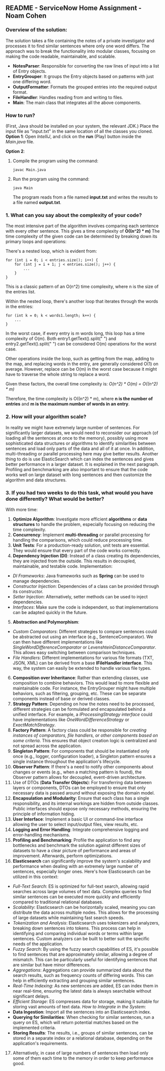 ## README - ServiceNow Home Assignment - Noam Cohen
### Overview of the solution:
The solution takes a file containing the notes of a private investigator and processes it to find similar sentences where only one word differs. The approach was to break the functionality into modular classes, focusing on making the code readable, maintainable, and scalable.

* **NotesParser**: Responsible for converting the raw lines of input into a list of Entry objects.
* **EntryGrouper**: It groups the Entry objects based on patterns with just one differing word.
* **OutputFormatter**: Formats the grouped entries into the required output format.
* **FileHandler**: Handles reading from and writing to files.
* **Main**: The main class that integrates all the above components.

### How to run?
(First, Java should be installed on your system, the relevant JDK.)
Place the input file as "input.txt" in the same location of all the classes you cloned. <br/>
**Option 1**:
Open *IntelliJ*, and click on the **run** (Play) button inside the *Main.java* file.

**Option 2**:
1. Compile the program using the command:
   ```
   javac Main.java
   ```
2. Run the program using the command:
   ```
   java Main
   ```
   The program reads from a file named **input.txt** and writes the results to a file named **output.txt**.

### 1. What can you say about the complexity of your code?
The most intensive part of the algorithm involves comparing each sentence with every other sentence. This gives a time complexity of **O((n^2) * m)**
The time complexity of the given code can be determined by breaking down its primary loops and operations:

There's a nested loop, which is evident from:
````
for (int i = 0; i < entries.size(); i++) {
    for (int j = i + 1; j < entries.size(); j++) {
        ...
    }
}
````
This is a classic pattern of an O(n^2) time complexity, where n is the size of the entries list.

Within the nested loop, there's another loop that iterates through the words in the entries:
````
for (int k = 0; k < words1.length; k++) {
    ...
}
````
In the worst case, if every entry is m words long, this loop has a time complexity of O(m).
Both entry1.getText().split(" ") and entry2.getText().split(" ") can be considered O(m) operations for the worst case.

Other operations inside the loop, such as getting from the map, adding to the map, and replacing words in the entry, are generally considered O(1) on average. However, replace can be O(m) in the worst case because it might have to traverse the whole string to replace a word.

Given these factors, the overall time complexity is:
*O(n^2) * O(m) = O((n^2) * m)*

Therefore, the time complexity is O((n^2) * m), where **n is the number of entries** and **m is the maximum number of words in an entry**.


### 2. How will your algorithm scale?
In reality we might have extremely large number of sentences. For significantly larger datasets, we would need to reconsider our approach (of loading all the sentences at once to the memory), possibly using more sophisticated data structures or algorithms to identify similarities between sentences and load only parts of the data and all of it at once. In addition, multi-threading or parallel processing here may give better results. Another thing to do is use ElasticSearch which can index the sentences and gives better performance in a larger dataset. It is explained in the next paragraph. Profiling and benchmarking are also important to ensure that the code works well on large dataset with long sentences and then customize the algorithm and data structures.

### 3. If you had two weeks to do this task, what would you have done differently? What would be better?
With more time:
1. **Optimize Algorithm**: Investigate more efficient **algorithms** or **data structures** to handle the problem, especially focusing on reducing the time complexity.
2. **Concurrency**: Implement **multi-threading** or parallel processing for handling the comparisons, which could reduce processing time.
3. **Unit Tests**: For a production-ready solution, unit tests are essential. They would ensure that every part of the code works correctly.
4. **Dependency Injection (DI)**:
Instead of a class creating its dependencies, they are injected from the outside. This results in decoupled, maintainable, and testable code.
Implementation:
* *DI Frameworks*: Java frameworks such as **Spring** can be used to manage dependencies.
* *Constructor Injection*: Dependencies of a class can be provided through its constructor.
* *Setter Injection*: Alternatively, setter methods can be used to inject dependencies.
* *Interfaces*: Make sure the code is independent, so that implementations can be adapted quickly in the future.
5. **Abstraction and Polymorphism**:
* *Custom Comparators*: Different strategies to compare sentences could be abstracted out using an interface (e.g., SentenceComparator). We can then have different implementations like *SingleWordDifferenceComparator* or *LevenshteinDistanceComparator*. This allows easy switching between comparison techniques.
* *File Handlers*: Different implementations for various file formats (TXT, JSON, XML) can be derived from a base **IFileHandler interface**. This way, the system can easily be extended to handle various file types.
6. **Composition over Inheritance**:
Rather than extending classes, use composition to combine behaviors. This would lead to more flexible and maintainable code.
For instance, the EntryGrouper might have multiple behaviors, such as filtering, grouping, etc. These can be separate components instead of base or derived classes.
7. **Strategy Pattern**:
Depending on how the notes need to be processed, different strategies can be formulated and encapsulated behind a unified interface. For example, a *IProcessingStrategy interface* could have implementations like *OneWordDifferenceStrategy* or *ExactMatchStrategy*.
8. **Factory Pattern**:
A factory class could be responsible for *creating instances of comparators, file handlers, or other components based on some criteria*. This ensures that object creation logic is centralized and not spread across the application.
9. **Singleton Pattern**:
For components that should be instantiated only once (e.g., logger, configuration loader), a Singleton pattern ensures a single instance throughout the application's lifecycle.
10. **Observer Pattern**:
If there's a need to notify other components about changes or events (e.g., when a matching pattern is found), the Observer pattern allows for decoupled, event-driven architecture.
11. Use of DTOs (**Data Transfer Objects**):
For transferring data between layers or components, DTOs can be employed to ensure that only necessary data is passed around without exposing the domain model.
12. **Encapsulation and Modularity**:
Ensure that each class has a single responsibility, and its internal workings are hidden from outside classes. Public interfaces should expose only necessary methods, ensuring the principle of information hiding.
13. **User Interface**: Implement a basic UI or command-line interface allowing the user to select input/output files, view results, etc.
14. **Logging and Error Handling**: Integrate comprehensive logging and error-handling mechanisms.
15. **Profiling and Benchmarking**: Profile the application to find any bottlenecks and benchmark the solution against different sizes of datasets to have a clear picture of performance and areas of improvement. Afterwards, perform optimizations.
16. **Elasticsearch** can significantly improve the system's scalability and performance when dealing with an extremely large number of sentences, especially longer ones. Here's how Elasticsearch can be utilized in this context:
* *Full-Text Search*:
ES is optimized for full-text search, allowing rapid searches across large volumes of text data.
Complex queries to find similar sentences can be executed more quickly and efficiently compared to traditional relational databases.
* *Scalability*:
Elasticsearch can be horizontally scaled, meaning you can distribute the data across multiple nodes. This allows for the processing of large datasets while maintaining fast search speeds.
* *Tokenization and Analysis*:
Elasticsearch uses tokenizers and analyzers, breaking down sentences into tokens. This process can help in identifying and comparing individual words or terms within large sentences.
Custom analyzers can be built to better suit the specific needs of the application.
* *Fuzzy Search*:
By using the fuzzy search capabilities of ES, it's possible to find sentences that are approximately similar, allowing a degree of mismatch.
This can be particularly useful for identifying sentences that are similar but have minor differences.
* *Aggregations*:
Aggregations can provide summarized data about the search results, such as frequency counts of differing words. This can help in efficiently extracting and grouping similar sentences.
* *Real-Time Indexing*:
As new sentences are added, ES can index them in near real-time, ensuring the latest data is always searchable without significant delays.
* *Efficient Storage*:
ES compresses data for storage, making it suitable for storing vast amounts of text data.
*How to Integrate in the System*:
* **Data Ingestion**: Import all the sentences into an Elasticsearch index.
* **Querying for Similarities**: When checking for similar sentences, run a query on ES, which will return potential matches based on the implemented criteria.
* **Storing Results**: The results, i.e., groups of similar sentences, can be stored in a separate index or a relational database, depending on the application's requirements.

17. Alternatively, in case of large numbers of sentences then load only some of them each time to the memory in order to keep performance good.

